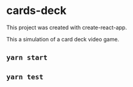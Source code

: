 # cards-deck

This project was created with create-react-app.

This a simulation of a card deck video game.


## `yarn start`

## `yarn test`
